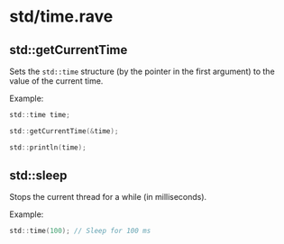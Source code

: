 # std/time.rave

## std::getCurrentTime

Sets the `std::time` structure (by the pointer in the first argument) to the value of the current time.

Example:

```d
std::time time;

std::getCurrentTime(&time);

std::println(time);
```

## std::sleep

Stops the current thread for a while (in milliseconds).

Example:

```d
std::time(100); // Sleep for 100 ms
```

